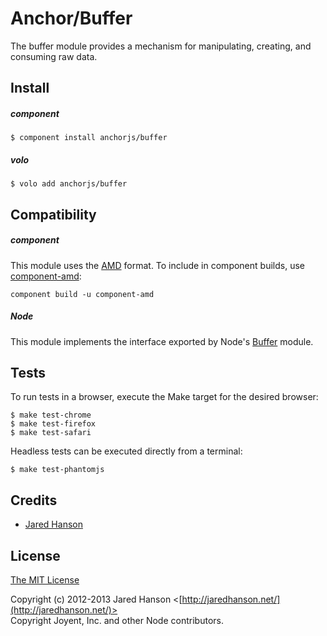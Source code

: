 # Anchor/Buffer

The buffer module provides a mechanism for manipulating, creating, and consuming
raw data.

## Install

##### component

    $ component install anchorjs/buffer

##### volo

    $ volo add anchorjs/buffer

## Compatibility

##### component

This module uses the [AMD](https://github.com/amdjs/amdjs-api) format.  To
include in component builds, use [component-amd](https://github.com/jaredhanson/component-amd):

    component build -u component-amd

##### Node

This module implements the interface exported by Node's [Buffer](http://nodejs.org/api/buffer.html)
module.

## Tests

To run tests in a browser, execute the Make target for the desired browser:

    $ make test-chrome
    $ make test-firefox
    $ make test-safari
    
Headless tests can be executed directly from a terminal:
    
    $ make test-phantomjs

## Credits

  - [Jared Hanson](http://github.com/jaredhanson)

## License

[The MIT License](http://opensource.org/licenses/MIT)

Copyright (c) 2012-2013 Jared Hanson <[http://jaredhanson.net/](http://jaredhanson.net/)>  
Copyright Joyent, Inc. and other Node contributors.
